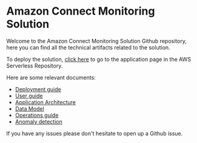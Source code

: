 # Amazon Connect Monitoring Solution
Welcome to the Amazon Connect Monitoring Solution Github repository, here you can find all the technical artifacts related to the solution.

To deploy the solution, [click here](https://serverlessrepo.aws.amazon.com/applications/us-west-2/287087860234/AmazonConnectMonitoringSolution) to go to the application page in the AWS Serverless Repository. 

Here are some relevant documents:

- [Deployment guide](https://amazon-connect.github.io/amazon-connect-call-quality-monitoring/en/deployment-guide.html)
- [User guide](https://amazon-connect.github.io/amazon-connect-call-quality-monitoring/en/user-guide.html)
- [Application Architecture](https://amazon-connect.github.io/amazon-connect-call-quality-monitoring/en/application-architecture.html)
- [Data Model](https://amazon-connect.github.io/amazon-connect-call-quality-monitoring/en/data-model.html)
- [Operations guide](https://amazon-connect.github.io/amazon-connect-call-quality-monitoring/en/operations-guide.html)
- [Anomaly detection](https://amazon-connect.github.io/amazon-connect-call-quality-monitoring/en/anomaly-detection.html)

If you have any issues please don't hesitate to open up a Github issue. 